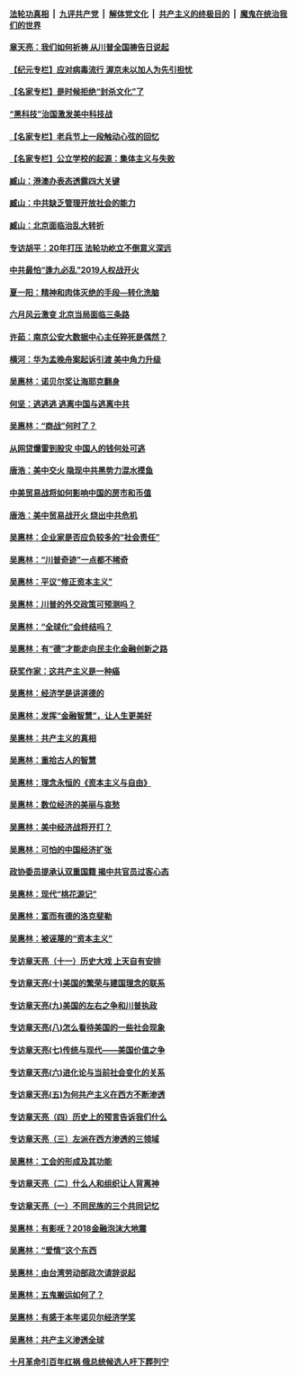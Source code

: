 ####  [法轮功真相](../../../../basic/blob/master/README.md?t=06300531) &nbsp;|&nbsp; [九评共产党](../../../../9ping.md/blob/master/README.md?t=06300531) &nbsp;|&nbsp; [解体党文化](../../../../jtdwh.md/blob/master/README.md?t=06300531)  &nbsp;|&nbsp; [共产主义的终极目的](../../../../gczydzjmd.md/blob/master/README.md?t=06300531) &nbsp;|&nbsp; [魔鬼在统治我们的世界](../../../../mgztzwmdsj.md/blob/master/README.md?t=06300531) 

#### [章天亮：我们如何祈祷 从川普全国祷告日说起](../pages/nsc423/n11944627.md?t=06300531) 

#### [【纪元专栏】应对病毒流行 渥京未以加人为先引担忧](../pages/nsc423/n11875714.md?t=06300531) 

#### [【名家专栏】是时候拒绝“封杀文化”了](../pages/nsc423/n11814093.md?t=06300531) 

#### [“黑科技”治国激发美中科技战](../pages/nsc423/n11638056.md?t=06300531) 

#### [【名家专栏】老兵节上一段触动心弦的回忆](../pages/nsc423/n11646016.md?t=06300531) 

#### [【名家专栏】公立学校的起源：集体主义与失败](../pages/nsc423/n11601833.md?t=06300531) 

#### [臧山：港澳办表态透露四大关键](../pages/nsc423/n11421628.md?t=06300531) 

#### [臧山：中共缺乏管理开放社会的能力](../pages/nsc423/n11407457.md?t=06300531) 

#### [臧山：北京面临治乱大转折](../pages/nsc423/n11406895.md?t=06300531) 

#### [专访胡平：20年打压 法轮功屹立不倒意义深远](../pages/nsc423/n11398800.md?t=06300531) 

#### [中共最怕“逢九必乱”2019人权战开火](../pages/nsc423/n11385248.md?t=06300531) 

#### [夏一阳：精神和肉体灭绝的手段—转化洗脑](../pages/nsc423/n11368250.md?t=06300531) 

#### [六月风云激变 北京当局面临三条路](../pages/nsc423/n11313668.md?t=06300531) 

#### [许茹：南京公安大数据中心主任猝死是偶然？](../pages/nsc423/n11064744.md?t=06300531) 

#### [横河：华为孟晚舟案起诉引渡 美中角力升级](../pages/nsc423/n11027230.md?t=06300531) 

#### [吴惠林：诺贝尔奖让海耶克翻身](../pages/nsc423/n10890049.md?t=06300531) 

#### [何坚：逃逃逃 逃离中国与逃离中共](../pages/nsc423/n10592891.md?t=06300531) 

#### [吴惠林：“商战”何时了？](../pages/nsc423/n10573558.md?t=06300531) 

#### [从网贷爆雷到股灾 中国人的钱何处可逃](../pages/nsc423/n10572800.md?t=06300531) 

#### [唐浩：美中交火 隐现中共黑势力混水摸鱼](../pages/nsc423/n10544040.md?t=06300531) 

#### [中美贸易战将如何影响中国的房市和币值](../pages/nsc423/n10543697.md?t=06300531) 

#### [唐浩：美中贸易战开火 烧出中共危机](../pages/nsc423/n10540126.md?t=06300531) 

#### [吴惠林：企业家是否应负较多的“社会责任”](../pages/nsc423/n10535022.md?t=06300531) 

#### [吴惠林：“川普奇迹”一点都不稀奇](../pages/nsc423/n10512808.md?t=06300531) 

#### [吴惠林：平议“修正资本主义”](../pages/nsc423/n10495724.md?t=06300531) 

#### [吴惠林：川普的外交政策可预测吗？](../pages/nsc423/n10462387.md?t=06300531) 

#### [吴惠林：“全球化”会终结吗？](../pages/nsc423/n10452838.md?t=06300531) 

#### [吴惠林：有“德”才能走向民主化金融创新之路](../pages/nsc423/n10432292.md?t=06300531) 

#### [获奖作家：这共产主义是一种癌](../pages/nsc423/n10431541.md?t=06300531) 

#### [吴惠林：经济学是讲道德的](../pages/nsc423/n10398014.md?t=06300531) 

#### [吴惠林：发挥“金融智慧”，让人生更美好](../pages/nsc423/n10375019.md?t=06300531) 

#### [吴惠林：共产主义的真相](../pages/nsc423/n10351394.md?t=06300531) 

#### [吴惠林：重拾古人的智慧](../pages/nsc423/n10337691.md?t=06300531) 

#### [吴惠林：理念永恒的《资本主义与自由》](../pages/nsc423/n10316274.md?t=06300531) 

#### [吴惠林：数位经济的美丽与哀愁](../pages/nsc423/n10292946.md?t=06300531) 

#### [吴惠林：美中经济战将开打？](../pages/nsc423/n10258825.md?t=06300531) 

#### [吴惠林：可怕的中国经济扩张](../pages/nsc423/n10219147.md?t=06300531) 

#### [政协委员提承认双重国籍 揭中共官员过客心态](../pages/nsc423/n10208809.md?t=06300531) 

#### [吴惠林：现代“桃花源记”](../pages/nsc423/n10185234.md?t=06300531) 

#### [吴惠林：富而有德的洛克斐勒](../pages/nsc423/n10142264.md?t=06300531) 

#### [吴惠林：被诬蔑的“资本主义”](../pages/nsc423/n10124816.md?t=06300531) 

#### [专访章天亮（十一）历史大戏 上天自有安排](../pages/nsc423/n10094905.md?t=06300531) 

#### [专访章天亮(十)美国的繁荣与建国理念的联系](../pages/nsc423/n10094899.md?t=06300531) 

#### [专访章天亮(九)美国的左右之争和川普执政](../pages/nsc423/n10094889.md?t=06300531) 

#### [专访章天亮(八)怎么看待美国的一些社会现象](../pages/nsc423/n10094857.md?t=06300531) 

#### [专访章天亮(七)传统与现代——美国价值之争](../pages/nsc423/n10093140.md?t=06300531) 

#### [专访章天亮(六)进化论与当前社会变化的关系](../pages/nsc423/n10092036.md?t=06300531) 

#### [专访章天亮(五)为何共产主义在西方不断渗透](../pages/nsc423/n10083620.md?t=06300531) 

#### [专访章天亮（四）历史上的预言告诉我们什么](../pages/nsc423/n10083606.md?t=06300531) 

#### [专访章天亮（三）左派在西方渗透的三领域](../pages/nsc423/n10081115.md?t=06300531) 

#### [吴惠林：工会的形成及其功能](../pages/nsc423/n10080633.md?t=06300531) 

#### [专访章天亮（二）什么人和组织让人背离神](../pages/nsc423/n10076637.md?t=06300531) 

#### [专访章天亮（一）不同民族的三个共同记忆](../pages/nsc423/n10074188.md?t=06300531) 

#### [吴惠林：有影呒？2018金融泡沫大地震](../pages/nsc423/n10040534.md?t=06300531) 

#### [吴惠林：“爱情”这个东西](../pages/nsc423/n10019423.md?t=06300531) 

#### [吴惠林：由台湾劳动部政次请辞说起](../pages/nsc423/n9979679.md?t=06300531) 

#### [吴惠林：五鬼搬运如何了？](../pages/nsc423/n9925338.md?t=06300531) 

#### [吴惠林：有感于本年诺贝尔经济学奖](../pages/nsc423/n9871883.md?t=06300531) 

#### [吴惠林：共产主义渗透全球](../pages/nsc423/n9812748.md?t=06300531) 

#### [十月革命引百年红祸 俄总统候选人吁下葬列宁](../pages/nsc423/n9810182.md?t=06300531) 

